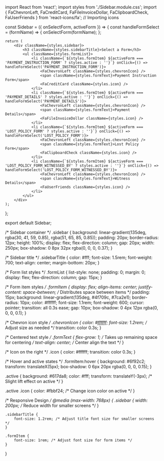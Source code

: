 import React from 'react';
import styles from './Sidebar.module.css';
import { FaChevronLeft, FaCreditCard, FaFileInvoiceDollar, FaClipboardCheck, FaUserFriends } from 'react-icons/fa'; // Importing icons

const Sidebar = ({ onSelectForm, activeForm }) => {
    const handleFormSelect = (formName) => {
        onSelectForm(formName);
    };

    return (
        <div className={styles.sidebar}>
            <h3 className={styles.sidebarTitle}>Select a Form</h3>
            <ul className={styles.formList}>
                <li className={`${styles.formItem} ${activeForm === 'PAYMENT_INSTRUCTION_FORM' ? styles.active : ''}`} onClick={() => handleFormSelect('PAYMENT_INSTRUCTION_FORM')}>
                    <FaChevronLeft className={styles.chevronIcon} />
                    <span className={styles.formText}>Payment Instruction Form</span>
                    <FaCreditCard className={styles.icon} />
                </li>
                <li className={`${styles.formItem} ${activeForm === 'PAYMENT_DETAILS' ? styles.active : ''}`} onClick={() => handleFormSelect('PAYMENT_DETAILS')}>
                    <FaChevronLeft className={styles.chevronIcon} />
                    <span className={styles.formText}>Payment Details</span>
                    <FaFileInvoiceDollar className={styles.icon} />
                </li>
                <li className={`${styles.formItem} ${activeForm === 'LOST_POLICY_FORM' ? styles.active : ''}`} onClick={() => handleFormSelect('LOST_POLICY_FORM')}>
                    <FaChevronLeft className={styles.chevronIcon} />
                    <span className={styles.formText}>Lost Policy Form</span>
                    <FaClipboardCheck className={styles.icon} />
                </li>
                <li className={`${styles.formItem} ${activeForm === 'LOST_POLICY_FORM_WITNESSED_BY' ? styles.active : ''}`} onClick={() => handleFormSelect('LOST_POLICY_FORM_WITNESSED_BY')}>
                    <FaChevronLeft className={styles.chevronIcon} />
                    <span className={styles.formText}>Witness Details</span>
                    <FaUserFriends className={styles.icon} />
                </li>
            </ul>
        </div>
    );
};

export default Sidebar;





/* Sidebar container */
.sidebar {
    background: linear-gradient(135deg, rgba(30, 41, 59, 0.85), rgba(51, 65, 85, 0.85));
    padding: 20px;
    border-radius: 12px;
    height: 100%;
    display: flex;
    flex-direction: column;
    gap: 20px;
    width: 250px;
    box-shadow: 0 8px 32px rgba(0, 0, 0, 0.37);
}

/* Sidebar title */
.sidebarTitle {
    color: #fff;
    font-size: 1.5rem;
    font-weight: 700;
    text-align: center;
    margin-bottom: 20px;
}

/* Form list styles */
.formList {
    list-style: none;
    padding: 0;
    margin: 0;
    display: flex;
    flex-direction: column;
    gap: 15px;
}

/* Form item styles */
.formItem {
    display: flex;
    align-items: center;
    justify-content: space-between; /* Distributes space between items */
    padding: 15px;
    background: linear-gradient(135deg, #4f709c, #7ca2e1);
    border-radius: 10px;
    color: #ffffff;
    font-size: 1.1rem;
    font-weight: 600;
    cursor: pointer;
    transition: all 0.3s ease;
    gap: 10px;
    box-shadow: 0 4px 12px rgba(0, 0, 0, 0.1);
}

/* Chevron icon style */
.chevronIcon {
    color: #ffffff;
    font-size: 1.2rem; /* Adjust size as needed */
    transition: color 0.3s;
}

/* Centered text style */
.formText {
    flex-grow: 1; /* Takes up remaining space for centering */
    text-align: center; /* Center align the text */
}

/* Icon on the right */
.icon {
    color: #ffffff;
    transition: color 0.3s;
}

/* Hover and active states */
.formItem:hover {
    background: #6f92c2;
    transform: translateX(5px);
    box-shadow: 0 6px 20px rgba(0, 0, 0, 0.15);
}

.active {
    background: #617da8;
    color: #fff;
    transform: translateY(-3px); /* Slight lift effect on active */
}

.active .icon {
    color: #fbbf24; /* Change icon color on active */
}

/* Responsive Design */
@media (max-width: 768px) {
    .sidebar {
        width: 200px; /* Reduce width for smaller screens */
    }
    
    .sidebarTitle {
        font-size: 1.2rem; /* Adjust title font size for smaller screens */
    }

    .formItem {
        font-size: 1rem; /* Adjust font size for form items */
    }
}
